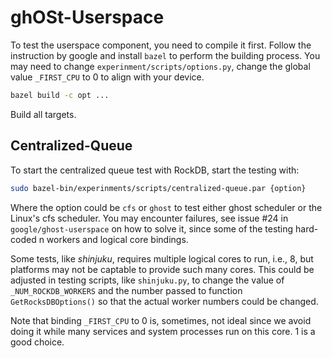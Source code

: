 # ghOSt-Userspace

To test the userspace component, you need to compile it first. Follow the instruction by google and install `bazel` to perform the building process. You may need to change `experinment/scripts/options.py`, change the global value `_FIRST_CPU` to 0 to align with your device.

```bash
bazel build -c opt ...
```

Build all targets.

## Centralized-Queue

To start the centralized queue test with RockDB, start the testing with:

```bash
sudo bazel-bin/experinments/scripts/centralized-queue.par {option}
```

Where the option could be `cfs` or `ghost` to test either ghost scheduler or the Linux's cfs scheduler. You may encounter failures, see issue #24 in `google/ghost-userspace` on how to solve it, since some of the testing hard-coded n workers and logical core bindings.

Some tests, like _shinjuku_, requires multiple logical cores to run, i.e., 8, but platforms may not be captable to provide such many cores. This could be adjusted in testing scripts, like `shinjuku.py`, to change the value of `_NUM_ROCKDB_WORKERS` and the number passed to function `GetRocksDBOptions()` so that the actual worker numbers could be changed.

Note that binding `_FIRST_CPU` to 0 is, sometimes, not ideal since we avoid doing it while many services and system processes run on this core. 1 is a good choice.
